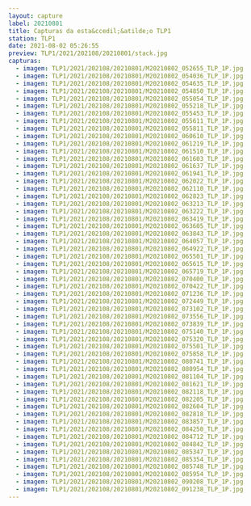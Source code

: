 ```yaml
---
layout: capture
label: 20210801
title: Capturas da esta&ccedil;&atilde;o TLP1
station: TLP1
date: 2021-08-02 05:26:55
preview: TLP1/2021/202108/20210801/stack.jpg
capturas:
  - imagem: TLP1/2021/202108/20210801/M20210802_052655_TLP_1P.jpg
  - imagem: TLP1/2021/202108/20210801/M20210802_054036_TLP_1P.jpg
  - imagem: TLP1/2021/202108/20210801/M20210802_054635_TLP_1P.jpg
  - imagem: TLP1/2021/202108/20210801/M20210802_054850_TLP_1P.jpg
  - imagem: TLP1/2021/202108/20210801/M20210802_055054_TLP_1P.jpg
  - imagem: TLP1/2021/202108/20210801/M20210802_055218_TLP_1P.jpg
  - imagem: TLP1/2021/202108/20210801/M20210802_055453_TLP_1P.jpg
  - imagem: TLP1/2021/202108/20210801/M20210802_055611_TLP_1P.jpg
  - imagem: TLP1/2021/202108/20210801/M20210802_055811_TLP_1P.jpg
  - imagem: TLP1/2021/202108/20210801/M20210802_060610_TLP_1P.jpg
  - imagem: TLP1/2021/202108/20210801/M20210802_061219_TLP_1P.jpg
  - imagem: TLP1/2021/202108/20210801/M20210802_061510_TLP_1P.jpg
  - imagem: TLP1/2021/202108/20210801/M20210802_061603_TLP_1P.jpg
  - imagem: TLP1/2021/202108/20210801/M20210802_061637_TLP_1P.jpg
  - imagem: TLP1/2021/202108/20210801/M20210802_061941_TLP_1P.jpg
  - imagem: TLP1/2021/202108/20210801/M20210802_062022_TLP_1P.jpg
  - imagem: TLP1/2021/202108/20210801/M20210802_062110_TLP_1P.jpg
  - imagem: TLP1/2021/202108/20210801/M20210802_062823_TLP_1P.jpg
  - imagem: TLP1/2021/202108/20210801/M20210802_063213_TLP_1P.jpg
  - imagem: TLP1/2021/202108/20210801/M20210802_063222_TLP_1P.jpg
  - imagem: TLP1/2021/202108/20210801/M20210802_063419_TLP_1P.jpg
  - imagem: TLP1/2021/202108/20210801/M20210802_063605_TLP_1P.jpg
  - imagem: TLP1/2021/202108/20210801/M20210802_063843_TLP_1P.jpg
  - imagem: TLP1/2021/202108/20210801/M20210802_064057_TLP_1P.jpg
  - imagem: TLP1/2021/202108/20210801/M20210802_064922_TLP_1P.jpg
  - imagem: TLP1/2021/202108/20210801/M20210802_065501_TLP_1P.jpg
  - imagem: TLP1/2021/202108/20210801/M20210802_065615_TLP_1P.jpg
  - imagem: TLP1/2021/202108/20210801/M20210802_065719_TLP_1P.jpg
  - imagem: TLP1/2021/202108/20210801/M20210802_070400_TLP_1P.jpg
  - imagem: TLP1/2021/202108/20210801/M20210802_070422_TLP_1P.jpg
  - imagem: TLP1/2021/202108/20210801/M20210802_071236_TLP_1P.jpg
  - imagem: TLP1/2021/202108/20210801/M20210802_072449_TLP_1P.jpg
  - imagem: TLP1/2021/202108/20210801/M20210802_073102_TLP_1P.jpg
  - imagem: TLP1/2021/202108/20210801/M20210802_073556_TLP_1P.jpg
  - imagem: TLP1/2021/202108/20210801/M20210802_073839_TLP_1P.jpg
  - imagem: TLP1/2021/202108/20210801/M20210802_075140_TLP_1P.jpg
  - imagem: TLP1/2021/202108/20210801/M20210802_075320_TLP_1P.jpg
  - imagem: TLP1/2021/202108/20210801/M20210802_075501_TLP_1P.jpg
  - imagem: TLP1/2021/202108/20210801/M20210802_075858_TLP_1P.jpg
  - imagem: TLP1/2021/202108/20210801/M20210802_080741_TLP_1P.jpg
  - imagem: TLP1/2021/202108/20210801/M20210802_080954_TLP_1P.jpg
  - imagem: TLP1/2021/202108/20210801/M20210802_081104_TLP_1P.jpg
  - imagem: TLP1/2021/202108/20210801/M20210802_081621_TLP_1P.jpg
  - imagem: TLP1/2021/202108/20210801/M20210802_082118_TLP_1P.jpg
  - imagem: TLP1/2021/202108/20210801/M20210802_082205_TLP_1P.jpg
  - imagem: TLP1/2021/202108/20210801/M20210802_082604_TLP_1P.jpg
  - imagem: TLP1/2021/202108/20210801/M20210802_082818_TLP_1P.jpg
  - imagem: TLP1/2021/202108/20210801/M20210802_083857_TLP_1P.jpg
  - imagem: TLP1/2021/202108/20210801/M20210802_084250_TLP_1P.jpg
  - imagem: TLP1/2021/202108/20210801/M20210802_084712_TLP_1P.jpg
  - imagem: TLP1/2021/202108/20210801/M20210802_084842_TLP_1P.jpg
  - imagem: TLP1/2021/202108/20210801/M20210802_085347_TLP_1P.jpg
  - imagem: TLP1/2021/202108/20210801/M20210802_085354_TLP_1P.jpg
  - imagem: TLP1/2021/202108/20210801/M20210802_085748_TLP_1P.jpg
  - imagem: TLP1/2021/202108/20210801/M20210802_085954_TLP_1P.jpg
  - imagem: TLP1/2021/202108/20210801/M20210802_090208_TLP_1P.jpg
  - imagem: TLP1/2021/202108/20210801/M20210802_091238_TLP_1P.jpg
---
```

